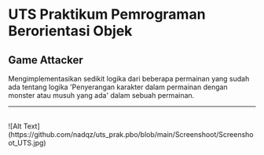 # UTS Praktikum Pemrograman Berorientasi Objek
## Game Attacker
Mengimplementasikan sedikit logika dari beberapa permainan yang sudah ada tentang logika 'Penyerangan karakter dalam permainan dengan monster atau musuh yang ada' dalam sebuah permainan.
<br/>

---
<br/>
![Alt Text](https://github.com/nadqz/uts_prak.pbo/blob/main/Screenshoot/Screenshoot_UTS.jpg) 
